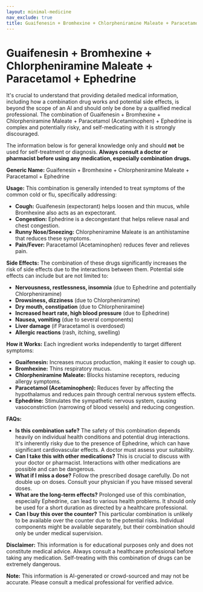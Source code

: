 ```yaml
---
layout: minimal-medicine
nav_exclude: true
title: Guaifenesin + Bromhexine + Chlorpheniramine Maleate + Paracetamol + Ephedrine
---
```


# Guaifenesin + Bromhexine + Chlorpheniramine Maleate + Paracetamol + Ephedrine

It's crucial to understand that providing detailed medical information, including how a combination drug works and potential side effects, is beyond the scope of an AI and should only be done by a qualified medical professional.  The combination of Guaifenesin + Bromhexine + Chlorpheniramine Maleate + Paracetamol (Acetaminophen) + Ephedrine is complex and potentially risky, and self-medicating with it is strongly discouraged.

The information below is for general knowledge only and should **not** be used for self-treatment or diagnosis.  **Always consult a doctor or pharmacist before using any medication, especially combination drugs.**


**Generic Name:** Guaifenesin + Bromhexine + Chlorpheniramine Maleate + Paracetamol + Ephedrine

**Usage:**  This combination is generally intended to treat symptoms of the common cold or flu, specifically addressing:

* **Cough:** Guaifenesin (expectorant) helps loosen and thin mucus, while Bromhexine also acts as an expectorant.
* **Congestion:** Ephedrine is a decongestant that helps relieve nasal and chest congestion.
* **Runny Nose/Sneezing:** Chlorpheniramine Maleate is an antihistamine that reduces these symptoms.
* **Pain/Fever:** Paracetamol (Acetaminophen) reduces fever and relieves pain.


**Side Effects:**  The combination of these drugs significantly increases the risk of side effects due to the interactions between them.  Potential side effects can include but are not limited to:

* **Nervousness, restlessness, insomnia** (due to Ephedrine and potentially Chlorpheniramine)
* **Drowsiness, dizziness** (due to Chlorpheniramine)
* **Dry mouth, constipation** (due to Chlorpheniramine)
* **Increased heart rate, high blood pressure** (due to Ephedrine)
* **Nausea, vomiting** (due to several components)
* **Liver damage** (if Paracetamol is overdosed)
* **Allergic reactions** (rash, itching, swelling)


**How it Works:**  Each ingredient works independently to target different symptoms:

* **Guaifenesin:** Increases mucus production, making it easier to cough up.
* **Bromhexine:** Thins respiratory mucus.
* **Chlorpheniramine Maleate:** Blocks histamine receptors, reducing allergy symptoms.
* **Paracetamol (Acetaminophen):** Reduces fever by affecting the hypothalamus and reduces pain through central nervous system effects.
* **Ephedrine:** Stimulates the sympathetic nervous system, causing vasoconstriction (narrowing of blood vessels) and reducing congestion.


**FAQs:**

* **Is this combination safe?**  The safety of this combination depends heavily on individual health conditions and potential drug interactions.  It's inherently risky due to the presence of Ephedrine, which can have significant cardiovascular effects.  A doctor must assess your suitability.
* **Can I take this with other medications?** This is crucial to discuss with your doctor or pharmacist.  Interactions with other medications are possible and can be dangerous.
* **What if I miss a dose?**  Follow the prescribed dosage carefully. Do not double up on doses. Consult your physician if you have missed several doses.
* **What are the long-term effects?** Prolonged use of this combination, especially Ephedrine, can lead to various health problems.  It should only be used for a short duration as directed by a healthcare professional.
* **Can I buy this over the counter?** This particular combination is unlikely to be available over the counter due to the potential risks.  Individual components might be available separately, but their combination should only be under medical supervision.


**Disclaimer:** This information is for educational purposes only and does not constitute medical advice.  Always consult a healthcare professional before taking any medication.  Self-treating with this combination of drugs can be extremely dangerous.


**Note:** This information is AI-generated or crowd-sourced and may not be accurate. Please consult a medical professional for verified advice.
